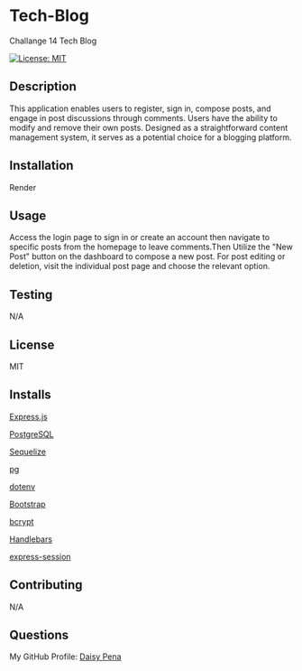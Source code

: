 # Tech-Blog
Challange 14 Tech Blog

[![License: MIT](https://img.shields.io/badge/License-MIT-yellow.svg)](https://opensource.org/licenses/MIT)

## Description

This application enables users to register, sign in, compose posts, and engage in post discussions through comments. Users have the ability to modify and remove their own posts. Designed as a straightforward content management system, it serves as a potential choice for a blogging platform.


## Installation

Render 

## Usage

Access the login page to sign in or create an account then navigate to specific posts from the homepage to leave comments.Then
Utilize the "New Post" button on the dashboard to compose a new post.
For post editing or deletion, visit the individual post page and choose the relevant option.

## Testing

N/A

## License

MIT

## Installs


[Express.js](https://expressjs.com/)

[PostgreSQL](https://www.postgresql.org/)

[Sequelize](https://sequelize.org/)

[pg](https://www.npmjs.com/package/pg)

[dotenv](https://www.npmjs.com/package/dotenv)

[Bootstrap](https://getbootstrap.com/)

[bcrypt](https://www.npmjs.com/package/bcrypt)

[Handlebars](https://handlebarsjs.com/)

[express-session](https://www.npmjs.com/package/express-session)


## Contributing

N/A

## Questions

My GitHub Profile: [Daisy Pena](https://github.com/dpena1489)
